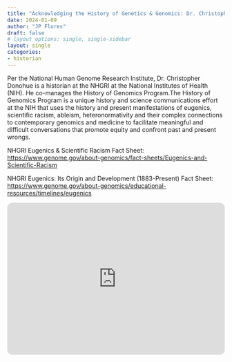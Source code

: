 ```yaml
---
title: "Acknowledging the History of Genetics & Genomics: Dr. Christopher Donohue"
date: 2024-01-09
author: "JP Flores"
draft: false
# layout options: single, single-sidebar
layout: single
categories:
- historian
---
```


Per the National Human Genome Research Institute, Dr. Christopher Donohue is a historian at the NHGRI at the National Institutes of Health (NIH). He co-manages the History of Genomics Program.The History of Genomics Program is a unique history and science communications effort at the NIH that uses the history and present manifestations of eugenics, scientific racism, ableism, heteronormativity and their complex connections to contemporary genomics and medicine to facilitate meaningful and difficult conversations that promote equity and confront past and present wrongs.


NHGRI Eugenics & Scientific Racism Fact Sheet: https://www.genome.gov/about-genomics/fact-sheets/Eugenics-and-Scientific-Racism


NHGRI Eugenics: Its Origin and Development (1883-Present) Fact Sheet:
https://www.genome.gov/about-genomics/educational-resources/timelines/eugenics

<iframe style="border-radius:12px" src="https://open.spotify.com/embed/episode/1UKJPJMz8YP3NiT3Ni9BOd?utm_source=generator&theme=0" width="100%" height="352" frameBorder="0" allowfullscreen="" allow="autoplay; clipboard-write; encrypted-media; fullscreen; picture-in-picture" loading="lazy"></iframe>